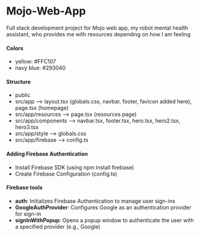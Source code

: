 # Mojo-Web-App
Full stack development project for Mojo web app, my robot mental health assistant, who provides me with resources depending on how I am feeling

#### Colors
- yellow: #FFC107
- navy blue: #293040

#### Structure
- public
- src/app --> layout.tsx (globals.css, navbar, footer, favicon added here), page.tsx (homepage)
- src/app/resources --> page.tsx (resources page)
- src/app/components --> navbar.tsx, footer.tsx, hero.tsx, hero2.tsx, hero3.tsx
- src/app/style --> globals.css
- src/app/firebase --> config.ts

#### Adding Firebase Authentication
- Install Firebase SDK (using npm install firebase)
- Create Firebase Configuration (config.ts)


#### Firebase tools
- **auth**: Initializes Firebase Authentication to manage user sign-ins
- **GoogleAuthProvider**: Configures Google as an authentication provider for sign-in
- **signInWithPopup**: Opens a popup window to authenticate the user with a specified provider (e.g., Google)
